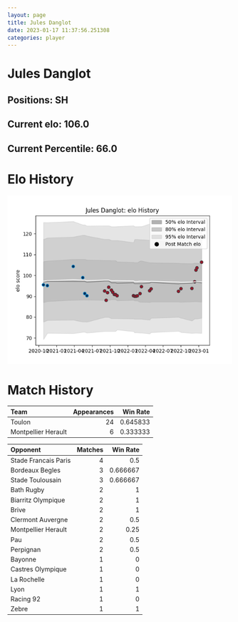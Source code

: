 ```yaml
---  
layout: page  
title: Jules Danglot  
date: 2023-01-17 11:37:56.251308  
categories: player  
---
```

# Jules Danglot

## Positions: SH

## Current elo: 106.0

## Current Percentile: 66.0

# Elo History


![elo history](history_JulesDanglot.png)
# Match History


| Team                |   Appearances |   Win Rate |
|:--------------------|--------------:|-----------:|
| Toulon              |            24 |   0.645833 |
| Montpellier Herault |             6 |   0.333333 |

| Opponent             |   Matches |   Win Rate |
|:---------------------|----------:|-----------:|
| Stade Francais Paris |         4 |   0.5      |
| Bordeaux Begles      |         3 |   0.666667 |
| Stade Toulousain     |         3 |   0.666667 |
| Bath Rugby           |         2 |   1        |
| Biarritz Olympique   |         2 |   1        |
| Brive                |         2 |   1        |
| Clermont Auvergne    |         2 |   0.5      |
| Montpellier Herault  |         2 |   0.25     |
| Pau                  |         2 |   0.5      |
| Perpignan            |         2 |   0.5      |
| Bayonne              |         1 |   0        |
| Castres Olympique    |         1 |   0        |
| La Rochelle          |         1 |   0        |
| Lyon                 |         1 |   1        |
| Racing 92            |         1 |   0        |
| Zebre                |         1 |   1        |